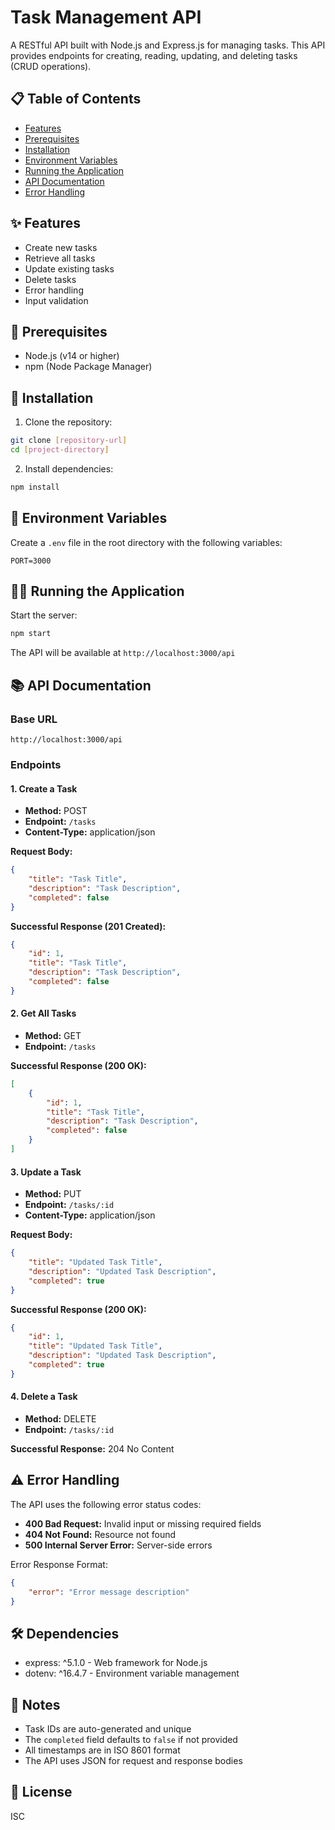 # Task Management API

A RESTful API built with Node.js and Express.js for managing tasks. This API provides endpoints for creating, reading, updating, and deleting tasks (CRUD operations).

## 📋 Table of Contents
- [Features](#features)
- [Prerequisites](#prerequisites)
- [Installation](#installation)
- [Environment Variables](#environment-variables)
- [Running the Application](#running-the-application)
- [API Documentation](#api-documentation)
- [Error Handling](#error-handling)

## ✨ Features
- Create new tasks
- Retrieve all tasks
- Update existing tasks
- Delete tasks
- Error handling
- Input validation

## 🔧 Prerequisites
- Node.js (v14 or higher)
- npm (Node Package Manager)

## 🚀 Installation

1. Clone the repository:
```bash
git clone [repository-url]
cd [project-directory]
```

2. Install dependencies:
```bash
npm install
```

## 🔐 Environment Variables
Create a `.env` file in the root directory with the following variables:
```env
PORT=3000
```

## 🏃‍♂️ Running the Application

Start the server:
```bash
npm start
```

The API will be available at `http://localhost:3000/api`

## 📚 API Documentation

### Base URL
```
http://localhost:3000/api
```

### Endpoints

#### 1. Create a Task
- **Method:** POST
- **Endpoint:** `/tasks`
- **Content-Type:** application/json

**Request Body:**
```json
{
    "title": "Task Title",
    "description": "Task Description",
    "completed": false
}
```

**Successful Response (201 Created):**
```json
{
    "id": 1,
    "title": "Task Title",
    "description": "Task Description",
    "completed": false
}
```

#### 2. Get All Tasks
- **Method:** GET
- **Endpoint:** `/tasks`

**Successful Response (200 OK):**
```json
[
    {
        "id": 1,
        "title": "Task Title",
        "description": "Task Description",
        "completed": false
    }
]
```

#### 3. Update a Task
- **Method:** PUT
- **Endpoint:** `/tasks/:id`
- **Content-Type:** application/json

**Request Body:**
```json
{
    "title": "Updated Task Title",
    "description": "Updated Task Description",
    "completed": true
}
```

**Successful Response (200 OK):**
```json
{
    "id": 1,
    "title": "Updated Task Title",
    "description": "Updated Task Description",
    "completed": true
}
```

#### 4. Delete a Task
- **Method:** DELETE
- **Endpoint:** `/tasks/:id`

**Successful Response:** 204 No Content

## ⚠️ Error Handling

The API uses the following error status codes:

- **400 Bad Request:** Invalid input or missing required fields
- **404 Not Found:** Resource not found
- **500 Internal Server Error:** Server-side errors

Error Response Format:
```json
{
    "error": "Error message description"
}
```

## 🛠️ Dependencies
- express: ^5.1.0 - Web framework for Node.js
- dotenv: ^16.4.7 - Environment variable management

## 📝 Notes
- Task IDs are auto-generated and unique
- The `completed` field defaults to `false` if not provided
- All timestamps are in ISO 8601 format
- The API uses JSON for request and response bodies

## 📄 License
ISC
